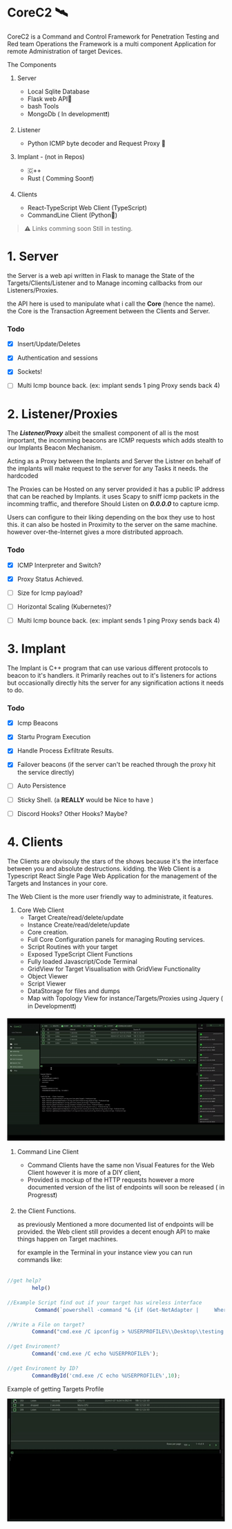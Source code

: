 CoreC2 🛰️
============

CoreC2 is a Command and Control Framework for Penetration Testing and Red team Operations
the Framework is a multi component Application for remote Administration of target Devices.

The Components

1. Server   
   - Local Sqlite Database
   - Flask web API🐍
   - bash Tools
   - MongoDb ( In development❗)

2. Listener
   - Python ICMP byte decoder and Request Proxy 🐍

3. Implant - (not in Repos)
   - 🇨++
   - Rust ( Comming Soon❗)

4. Clients
   - React-TypeScript Web Client (TypeScript)
   - CommandLine Client  (Python🐍)


> ⚠️ Links comming soon Still in testing.

#   1. Server 
the Server is a web api written in Flask to manage the State of the Targets/Clients/Listener and to Manage  incoming callbacks from our Listeners/Proxies.

the API here is used to manipulate what i call the **Core** (hence the name). the Core is the Transaction Agreement between the Clients and Server.
### Todo
- [x] Insert/Update/Deletes
- [x] Authentication and sessions
- [x] Sockets!
- [ ] Multi Icmp bounce back. (ex: implant sends 1 ping Proxy sends back 4) 


#   2. Listener/Proxies
The ***Listener/Proxy*** albeit the smallest component of all is the most important, the incomming beacons are ICMP requests which adds stealth to our Implants Beacon Mechanism.

Acting as a Proxy between the Implants and Server the Listner on behalf of the implants will make request to the server for any Tasks it needs. the hardcoded

The Proxies can be Hosted on any server provided it has a public IP address that can be reached by Implants.
it uses Scapy to sniff icmp packets in the incomming traffic, and therefore Should Listen on ***0.0.0.0*** to capture icmp.

Users can configure to their liking depending on the box they use to host this. it can also be hosted in Proximity to the server on the same machine. however over-the-Internet gives a more distributed
approach. 



### Todo
- [x] ICMP Interpreter and Switch?
- [x] Proxy Status Achieved.
- [ ] Size for Icmp payload? 
- [ ] Horizontal Scaling (Kubernetes)?
- [ ] Multi Icmp bounce back. (ex: implant sends 1 ping Proxy sends back 4) 


#   3. Implant 

The Implant is C++ program that can use various different protocols to beacon to it's handlers. it Primarily reaches out to it's listeners for actions but occasionally directly hits the server for any signification actions  it needs to do. 
### Todo
- [x] Icmp Beacons
- [x] Startu Program Execution 
- [x] Handle Process Exfiltrate Results. 
- [x] Failover beacons (if the server can't be reached through the proxy hit the service directly)
- [ ] Auto Persistence 
- [ ] Sticky Shell. (a **REALLY** would be Nice to have )
- [ ] Discord Hooks? Other Hooks? Maybe? 



#   4. Clients 

The Clients are obvisouly the stars of the shows because it's the interface between you and absolute destructions. kidding.
the Web Client is a Typescript React Single Page Web Application for the management of the Targets and Instances in your core.

The Web Client is the more user friendly way to administrate, it features. 

1. Core Web Client   
   - Target Create/read/delete/update
   - Instance Create/read/delete/update
   - Core creation.
   - Full Core Configuration panels for managing Routing services.
   - Script Routines with your target
   - Exposed TypeScript Client Functions 
   - Fully loaded Javascript/Code Terminal 
   - GridView for Target Visualisation with GridView Functionality
   - Object Viewer
   - Script Viewer
   - DataStorage for files and dumps
   - Map with Topology View for instance/Targets/Proxies using Jquery
   ( in Development❗)

![](assets/demo.gif "Instance Panel")


1. Command Line Client
    - Command Clients have the same non Visual Features for the Web Client however it is more of a DIY client,
    - Provided is mockup of the HTTP requests however a more documented version of the list of endpoints will soon be released ( in Progress❗)

2. the Client Functions.
   
   as previously Mentioned a more documented list of endpoints will be provided. the Web client still provides a decent enough API to make things happen on Target machines.
   
   for example in the Terminal in your instance view you can run commands like: 


```typescript

//get help?
        help()

//Example Script find out if your target has wireless interface
         Command(`powershell -command "& {if (Get-NetAdapter |     Where-Object { $_.InterfaceDescription -like '*Wireless*' }) { Write-Host 'Your workstation has a wireless interface.' } else { Write-Host 'No wireless interface found on your workstation.' }}"`);

//Write a File on target?
        Command("cmd.exe /C ipconfig > %USERPROFILE%\\Desktop\\testing.txt"); 

//get Enviroment?
        Command('cmd.exe /C echo %USERPROFILE%');

//get Enviroment by ID?
        CommandById('cmd.exe /C echo %USERPROFILE%',10);
```

Example of getting Targets Profile

![](assets/shell.gif "Instance Panel")










